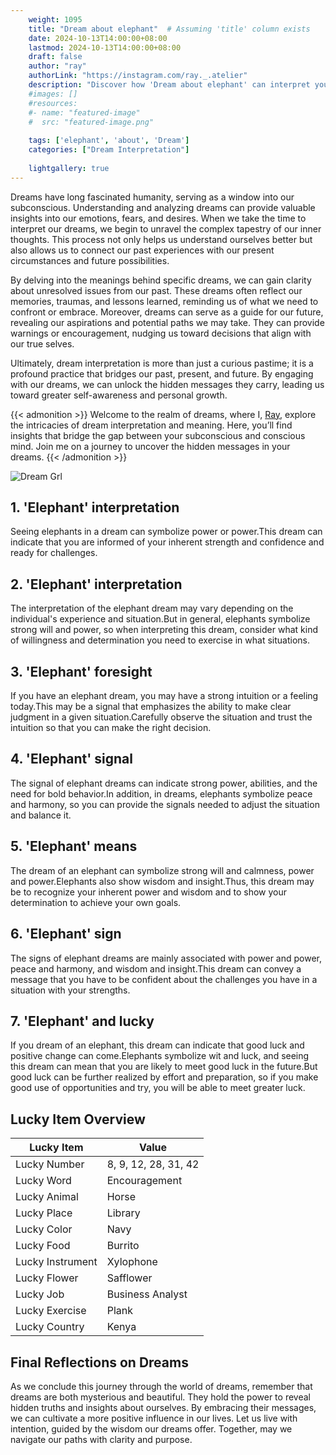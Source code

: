 ```yaml
---
    weight: 1095
    title: "Dream about elephant"  # Assuming 'title' column exists
    date: 2024-10-13T14:00:00+08:00
    lastmod: 2024-10-13T14:00:00+08:00
    draft: false
    author: "ray"
    authorLink: "https://instagram.com/ray._.atelier"
    description: "Discover how 'Dream about elephant' can interpret your future and uncover its significant meanings in your life."
    #images: []
    #resources:
    #- name: "featured-image"
    #  src: "featured-image.png"
    
    tags: ['elephant', 'about', 'Dream']
    categories: ["Dream Interpretation"]
    
    lightgallery: true
---
```

    
Dreams have long fascinated humanity, serving as a window into our subconscious. Understanding and analyzing dreams can provide valuable insights into our emotions, fears, and desires. When we take the time to interpret our dreams, we begin to unravel the complex tapestry of our inner thoughts. This process not only helps us understand ourselves better but also allows us to connect our past experiences with our present circumstances and future possibilities.

By delving into the meanings behind specific dreams, we can gain clarity about unresolved issues from our past. These dreams often reflect our memories, traumas, and lessons learned, reminding us of what we need to confront or embrace. Moreover, dreams can serve as a guide for our future, revealing our aspirations and potential paths we may take. They can provide warnings or encouragement, nudging us toward decisions that align with our true selves.

Ultimately, dream interpretation is more than just a curious pastime; it is a profound practice that bridges our past, present, and future. By engaging with our dreams, we can unlock the hidden messages they carry, leading us toward greater self-awareness and personal growth.

{{< admonition >}}
Welcome to the realm of dreams, where I, [Ray](https://instagram.com/ray._.atelier), explore the intricacies of dream interpretation and meaning. Here, you’ll find insights that bridge the gap between your subconscious and conscious mind. Join me on a journey to uncover the hidden messages in your dreams.
{{< /admonition >}}

![Dream Grl](https://cdn.pixabay.com/photo/2017/11/02/03/35/gothic-2910057_1280.jpg "Dream Grl")

## 1. 'Elephant' interpretation
Seeing elephants in a dream can symbolize power or power.This dream can indicate that you are informed of your inherent strength and confidence and ready for challenges.

## 2. 'Elephant' interpretation
The interpretation of the elephant dream may vary depending on the individual's experience and situation.But in general, elephants symbolize strong will and power, so when interpreting this dream, consider what kind of willingness and determination you need to exercise in what situations.

## 3. 'Elephant' foresight
If you have an elephant dream, you may have a strong intuition or a feeling today.This may be a signal that emphasizes the ability to make clear judgment in a given situation.Carefully observe the situation and trust the intuition so that you can make the right decision.

## 4. 'Elephant' signal
The signal of elephant dreams can indicate strong power, abilities, and the need for bold behavior.In addition, in dreams, elephants symbolize peace and harmony, so you can provide the signals needed to adjust the situation and balance it.

## 5. 'Elephant' means
The dream of an elephant can symbolize strong will and calmness, power and power.Elephants also show wisdom and insight.Thus, this dream may be to recognize your inherent power and wisdom and to show your determination to achieve your own goals.

## 6. 'Elephant' sign
The signs of elephant dreams are mainly associated with power and power, peace and harmony, and wisdom and insight.This dream can convey a message that you have to be confident about the challenges you have in a situation with your strengths.

## 7. 'Elephant' and lucky
If you dream of an elephant, this dream can indicate that good luck and positive change can come.Elephants symbolize wit and luck, and seeing this dream can mean that you are likely to meet good luck in the future.But good luck can be further realized by effort and preparation, so if you make good use of opportunities and try, you will be able to meet greater luck.

## Lucky Item Overview
| Lucky Item          | Value              |
|---------------|--------------------|
| Lucky Number        | 8, 9, 12, 28, 31, 42  |
| Lucky Word          | Encouragement |
| Lucky Animal        | Horse |
| Lucky Place         | Library     |
| Lucky Color         | Navy     |
| Lucky Food          | Burrito      |
| Lucky Instrument    | Xylophone |
| Lucky Flower        | Safflower    |
| Lucky Job           | Business Analyst       |
| Lucky Exercise      | Plank  |
| Lucky Country       | Kenya    |


##  Final Reflections on Dreams

As we conclude this journey through the world of dreams, remember that dreams are both mysterious and beautiful. They hold the power to reveal hidden truths and insights about ourselves. By embracing their messages, we can cultivate a more positive influence in our lives. Let us live with intention, guided by the wisdom our dreams offer. Together, may we navigate our paths with clarity and purpose.
